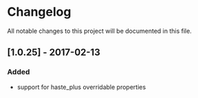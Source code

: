 # Changelog
All notable changes to this project will be documented in this file.

## [1.0.25] - 2017-02-13

### Added
- support for haste_plus overridable properties
